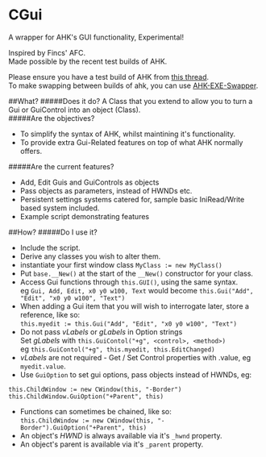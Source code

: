 # CGui
A wrapper for AHK's GUI functionality, Experimental!

Inspired by Fincs' AFC.  
Made possible by the recent test builds of AHK.  

Please ensure you have a test build of AHK from [this thread](http://ahkscript.org/boards/viewtopic.php?f=24&t=5802).  
To make swapping between builds of ahk, you can use [AHK-EXE-Swapper](https://github.com/ahkscript/AHK-EXE-Swapper).  

##What?
#####Does it do?
A Class that you extend to allow you to turn a Gui or GuiControl into an object (Class).  
#####Are the objectives?
* To simplify the syntax of AHK, whilst maintining it's functionality.
* To provide extra Gui-Related features on top of what AHK normally offers. 

#####Are the current features?
* Add, Edit Guis and GuiControls as objects
* Pass objects as parameters, instead of HWNDs etc.
* Persistent settings systems catered for, sample basic IniRead/Write based system included.
* Example script demonstrating features

##How?
#####Do I use it?
* Include the script.
* Derive any classes you wish to alter them.
* instantiate your first window class `MyClass := new MyClass()`
* Put `base.__New()` at the start of the `__New()` constructor for your class.
* Access Gui functions through `this.GUI()`, using the same syntax.  
eg `Gui, Add, Edit, x0 y0 w100, Text`
would become `this.Gui("Add", "Edit", "x0 y0 w100", "Text")`  
* When adding a Gui item that you will wish to interrogate later, store a reference, like so:  
`this.myedit := this.Gui("Add", "Edit", "x0 y0 w100", "Text")`  
* Do not pass *vLabels* or *gLabels* in Option strings  
Set *gLabels* with `this.GuiContol("+g", <control>, <method>)`  
eg `this.GuiContol("+g", this.myedit, this.EditChanged)`  
* *vLabels* are not required - Get / Set Control properties with <control>.value, eg `myedit.value`.  
* Use `GuiOption` to set gui options, pass objects instead of HWNDs, eg:  
```
this.ChildWindow := new CWindow(this, "-Border")
this.ChildWindow.GuiOption("+Parent", this)
```
* Functions can sometimes be chained, like so:  
`this.ChildWindow := new CWindow(this, "-Border").GuiOption("+Parent", this)`
* An object's *HWND* is always available via it's `_hwnd` property.
* An object's parent is available via it's `_parent` property.



